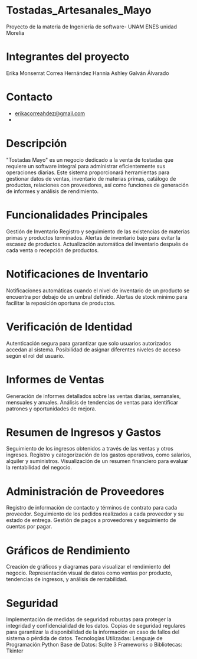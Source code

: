 # Tostadas_Artesanales_Mayo
Proyecto de la materia de Ingeniería de software- UNAM  ENES unidad Morelia

# Integrantes del proyecto
Erika Monserrat Correa Hernández
Hannia Ashley Galván Álvarado

# Contacto
* erikacorreahdez@gmail.com
*

# Descripción
"Tostadas Mayo" es un negocio dedicado a la venta de tostadas que requiere un software integral para administrar eficientemente sus operaciones diarias. Este sistema proporcionará herramientas para gestionar datos de ventas, inventario de materias primas, catálogo de productos, relaciones con proveedores, así como funciones de generación de informes y análisis de rendimiento.

# Funcionalidades Principales
Gestión de Inventario
Registro y seguimiento de las existencias de materias primas y productos terminados.
Alertas de inventario bajo para evitar la escasez de productos.
Actualización automática del inventario después de cada venta o recepción de productos.
# Notificaciones de Inventario
Notificaciones automáticas cuando el nivel de inventario de un producto se encuentra por debajo de un umbral definido.
Alertas de stock mínimo para facilitar la reposición oportuna de productos.
# Verificación de Identidad
Autenticación segura para garantizar que solo usuarios autorizados accedan al sistema.
Posibilidad de asignar diferentes niveles de acceso según el rol del usuario.
# Informes de Ventas
Generación de informes detallados sobre las ventas diarias, semanales, mensuales y anuales.
Análisis de tendencias de ventas para identificar patrones y oportunidades de mejora.
# Resumen de Ingresos y Gastos
Seguimiento de los ingresos obtenidos a través de las ventas y otros ingresos.
Registro y categorización de los gastos operativos, como salarios, alquiler y suministros.
Visualización de un resumen financiero para evaluar la rentabilidad del negocio.
# Administración de Proveedores
Registro de información de contacto y términos de contrato para cada proveedor.
Seguimiento de los pedidos realizados a cada proveedor y su estado de entrega.
Gestión de pagos a proveedores y seguimiento de cuentas por pagar.
# Gráficos de Rendimiento
Creación de gráficos y diagramas para visualizar el rendimiento del negocio.
Representación visual de datos como ventas por producto, tendencias de ingresos, y análisis de rentabilidad.
# Seguridad
Implementación de medidas de seguridad robustas para proteger la integridad y confidencialidad de los datos.
Copias de seguridad regulares para garantizar la disponibilidad de la información en caso de fallos del sistema o pérdida de datos.
Tecnologías Utilizadas:
Lenguaje de Programación:Python
Base de Datos: Sqlite 3
Frameworks o Bibliotecas: Tkinter
